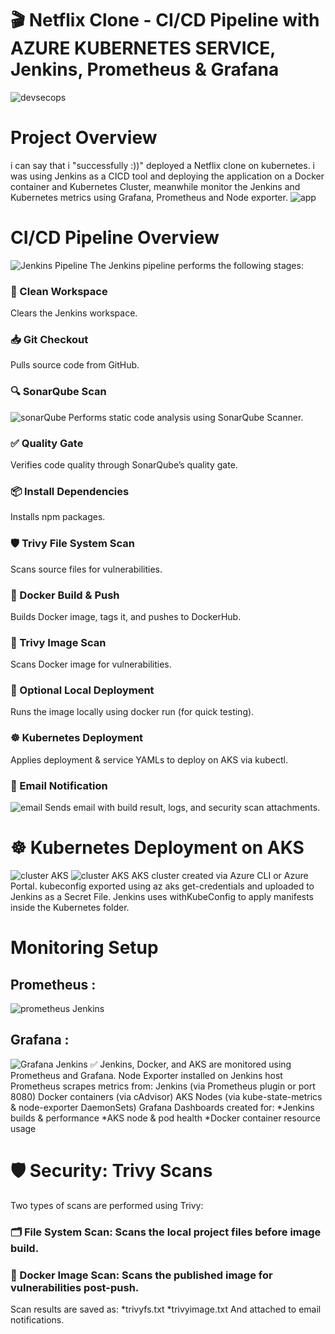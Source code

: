 # 🎬 Netflix Clone - CI/CD Pipeline with AZURE KUBERNETES SERVICE, Jenkins, Prometheus & Grafana

![devsecops](https://github.com/FarahTrigui/Netflix-DevSecOps/blob/main/68747470733a2f2f696d6775722e636f6d2f764f5275426e4b2e706e67.jpeg)

# Project Overview 
i can say that i "successfully :))" deployed a Netflix clone on kubernetes. i was using Jenkins as a CICD tool and deploying the application on a Docker container and Kubernetes Cluster, 
meanwhile monitor the Jenkins and Kubernetes metrics using Grafana, Prometheus and Node exporter.
![app](https://github.com/FarahTrigui/Netflix-DevSecOps/blob/main/app.png)
# CI/CD Pipeline Overview
![Jenkins Pipeline](https://github.com/FarahTrigui/Netflix-DevSecOps/blob/main/jenkins.png)
The Jenkins pipeline performs the following stages:
### 🧹 Clean Workspace
Clears the Jenkins workspace.
### 📥 Git Checkout
Pulls source code from GitHub.
### 🔍 SonarQube Scan
![sonarQube](https://github.com/FarahTrigui/Netflix-DevSecOps/blob/main/sonarQube.png)
Performs static code analysis using SonarQube Scanner.
### ✅ Quality Gate
Verifies code quality through SonarQube’s quality gate.
### 📦 Install Dependencies
Installs npm packages.
### 🛡 Trivy File System Scan
Scans source files for vulnerabilities.
### 🐳 Docker Build & Push
Builds Docker image, tags it, and pushes to DockerHub.
### 🧪 Trivy Image Scan
Scans Docker image for vulnerabilities.
### 🧪 Optional Local Deployment
Runs the image locally using docker run (for quick testing).
### ☸️ Kubernetes Deployment
Applies deployment & service YAMLs to deploy on AKS via kubectl.
### 📧 Email Notification
![email](https://github.com/FarahTrigui/Netflix-DevSecOps/blob/main/mail.png)
Sends email with build result, logs, and security scan attachments.
# ☸️ Kubernetes Deployment on AKS
![cluster AKS](https://github.com/FarahTrigui/Netflix-DevSecOps/blob/main/cluster-running.jpg)
![cluster AKS](https://github.com/FarahTrigui/Netflix-DevSecOps/blob/main/cluster-monitoring.jpg)
AKS cluster created via Azure CLI or Azure Portal.
kubeconfig exported using az aks get-credentials and uploaded to Jenkins as a Secret File.
Jenkins uses withKubeConfig to apply manifests inside the Kubernetes folder.
# Monitoring Setup
## Prometheus :
![prometheus Jenkins](https://github.com/FarahTrigui/Netflix-DevSecOps/blob/main/prometheus.png)
## Grafana :
![Grafana Jenkins](https://github.com/FarahTrigui/Netflix-DevSecOps/blob/main/grafana.png)
✅ Jenkins, Docker, and AKS are monitored using Prometheus and Grafana.
Node Exporter installed on Jenkins host
Prometheus scrapes metrics from:
Jenkins (via Prometheus plugin or port 8080)
Docker containers (via cAdvisor)
AKS Nodes (via kube-state-metrics & node-exporter DaemonSets)
Grafana Dashboards created for:
*Jenkins builds & performance
*AKS node & pod health
*Docker container resource usage
# 🛡 Security: Trivy Scans
Two types of scans are performed using Trivy:
### 🗂 File System Scan: Scans the local project files before image build.
### 🐳 Docker Image Scan: Scans the published image for vulnerabilities post-push.
Scan results are saved as:
*trivyfs.txt
*trivyimage.txt
And attached to email notifications.
